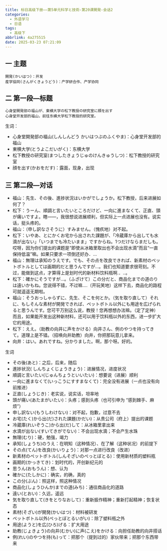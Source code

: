 ```yaml
---
title: 标日高级下册——第5单元科学と技術-第20课開発-会话2
categories:
  - 外语学习
  - 日语
tags:
  - 高级下
abbrlink: 4a275515
date: 2025-03-23 07:21:09
---
```

## 一 主题

```
開発(かいはつ)：开发
産学協同(さんがくきょうどう)：产学研合作、产学协同
```

<!--more-->

## 二 第一段—标题

```
心身堂開発部の福山が、東横大学の松下教授の研究室に顔を出す
心身堂开发部的福山，前往东横大学松下教授的研究室。
```

生词：

* 心身堂開発部の福山(しんしんどう かいはつぶのふくやま)：心身堂开发部的福山
* 東横大学(とうよこだいがく)：东横大学
* 松下教授の研究室(まつしたきょうじゅのけんきゅうしつ)：松下教授的研究室
* 顔を出す(かおをだす)：露面，现身，出现

## 三 第二段—对话

* 福山：先生、その後、進捗状況はいかがでしょうか。松下教授，后来进展如何了？
* 松下：うーん、順調と言いたいところだけど、一向に進まなくて、正直、頭が痛いですよ。瞎——，我很想说进展顺利，但实际上一点进展也没有。说实话，挺头疼的。
* 福山：（申し訳なさそうに）すみません。（愧疚地）对不起。
* 松下：いやあ、とにかくお宅から出された課題が、「冷蔵庫から出しても水滴が出ない」「いつまでも冷たいまま」ですからね。1つだけならまだしも。哎呀，因为你们提出的课题是“即使从冰箱里取出也不会出现水滴”而且“一直保持低温”嘛。如果只要求一项倒还好办．…
* 福山：無理は承知のうえです。でも、その点を改良できれば、新素材のペットボトルとしては画期的だと思うんですが…。我们也知道要求很苛刻。不过，能做到这点，才算得上是划时代的新材料饮料瓶啊.．..。
* 松下：確かにそうですが…。（ふざけて）この分だと、商品化までの道のりは遠いかもね。您说得不错，不过嘛....（开玩笑地）这样下去，商品化的路程可就遥遥无期啦。
* 福山：そうおっしゃらずに、先生、そこを何とか。（気を取り直して）それに、もしそんな素材が開発できれば、ペットボトル以外にも用途を広げられると思うんです。您可干万别这么说，教授！您再想想办法嘛。（定了定神）而且，如果能开发出这种新材料，还可以用于饮料瓶以外的东西，进一步扩大它的用途。
* 松下：ええ。（助教の向井に声をかける）向井さん、例のやつを持ってきて。道理上是不错。（招唤向井助教）向井，你把那玩意儿拿来。
* 向井：はい。あれですね。分かりました。啊，那个呀。好的。


生词

* その後(あと)：之后，后来，随后
* 進捗状況( しんちょくじょうきょう)：进展情况，进度状况
* 順調と言いたい(じゅんちょうといいたい)：想要说（进展）顺利
* 一向に進まなくて(いっこうにすすまなくて)：完全没有进展（一点也没有向前推进）
* 正直(しょうじき)：老实说，说实话，坦率地
* 頭が痛い(あたまがいたい)：头疼；感到头疼（也可引申为 “感到棘手、麻烦”）
* 申し訳ない(もうしわけない)：对不起，抱歉，过意不去
* お宅(たく)から出(だ)された課題(かだい)：从贵公司（府上）提出的课题
* 冷蔵庫(れいぞうこ)から出(だ)して：从冰箱里拿出来
* 水滴が出ない(すいてきがでない)：不会出现水滴；不会产生水珠
* 無理(むり)：硬，勉强，竭力
* 承知(しょうち)のうえ：在明知（这种情况）、在了解（这种状况）的前提下
* その点(てん)を改良(かいりょう)：对那一点进行改良（改进）
* 新素材のペットボトル(しんそざいのぺっとぼとる)：使用新材质的塑料瓶
* 画期的(かっきてき)：划时代的，开创新纪元的
* 思うん(おもうん)：想、认为
* 確かに(たしかに)：确实，的确，真的
* この分(ぶん)：照这样，照这种情况
* 商品化(しょうひんか)までの道(みち)：通往商品化的道路
* 遠い(とおい)：久远，遥远
* 気を取り直して(きをとりなおして)：重新振作精神；重新打起精神；恢复状态 
* 素材(そざい)が開発(かいはつ)：材料被研发
* ペットボトル以外(ぺっとぼとるいがい)：除了塑料瓶之外
* 用途(ようと)を広(ひろ)げる：扩大用途
* 助教(じょきょう)の向井(むかい)に声(こえ)をかける：向担任助教的向井搭话
* 例(れい)のやつを持(も)って：把那个（提到过的）家伙带来；把那个东西带来

